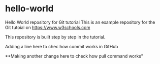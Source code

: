 # hello-world
Hello World repository for Git tutorial
This is an example repository for the Git tutoial on https://www.w3schools.com

This repository is built step by step in the tutorial.


Adding a line here to chec how commit works in GitHub


**Making another change here to check how pull command works"
